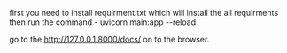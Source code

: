 first you need to install requirment.txt
which will install the all requirments
then run the command -
uvicorn main:app --reload

go to the http://127.0.0.1:8000/docs/ on to the browser.